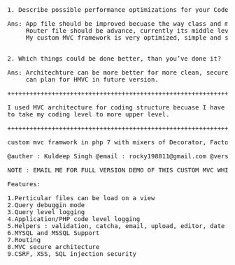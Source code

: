 <pre>
1. Describe possible performance optimizations for your Code.

Ans: App file should be improved becuase the way class and methods are getting include can be more clean & easy.
     Router file should be advance, currently its middle level.
	 My custom MVC framework is very optimized, simple and secured but can plan it to make that more secure.
	

2. Which things could be done better, than you’ve done it?

Ans: Architechture can be more better for more clean, secure and optimized code.
     can plan for HMVC in future version.
	 
+++++++++++++++++++++++++++++++++++++++++++++++++++++++++++++++++++++++++++++++++++++++++++++++++++
	 
I used MVC architecture for coding structure becuase I have experience in many MVC framework and I tried to develope my own custom MVC framework
to take my coding level to more upper level.

+++++++++++++++++++++++++++++++++++++++++++++++++++++++++++++++++++++++++++++++++++++++++++++++++++

custom mvc framwork in php 7 with mixers of Decorator, Factory and Singleton design pattern with suport of mysql and mssql.

@auther : Kuldeep Singh @email : rocky198811@gmail.com @version : 1.0

NOTE : EMAIL ME FOR FULL VERSION DEMO OF THIS CUSTOM MVC WHICH HAVE LOT OF FEATURES

Features:

1.Perticular files can be load on a view
2.Query debuggin mode
3.Query level logging
4.Application/PHP code level logging
5.Helpers : validation, catcha, email, upload, editor, date picker,
6.MYSQL and MSSQL Support
7.Routing
8.MVC secure architecture
9.CSRF, XSS, SQL injection security

</pre>
